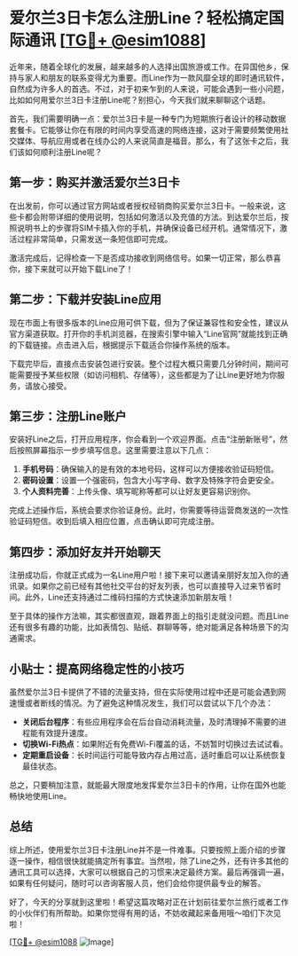 # 爱尔兰3日卡怎么注册Line？轻松搞定国际通讯 [[TG💪+ @esim1088](https://t.me/s/esim1088)]

近年来，随着全球化的发展，越来越多的人选择出国旅游或工作。在异国他乡，保持与家人和朋友的联系变得尤为重要。而Line作为一款风靡全球的即时通讯软件，自然成为许多人的首选。不过，对于初来乍到的人来说，可能会遇到一些小问题，比如如何用爱尔兰3日卡注册Line呢？别担心，今天我们就来聊聊这个话题。

首先，我们需要明确一点：爱尔兰3日卡是一种专门为短期旅行者设计的移动数据套餐卡。它能够让你在有限的时间内享受高速的网络连接，这对于需要频繁使用社交媒体、导航应用或者在线办公的人来说简直是福音。那么，有了这张卡之后，我们该如何顺利注册Line呢？

## 第一步：购买并激活爱尔兰3日卡

在出发前，你可以通过官方网站或者授权经销商购买爱尔兰3日卡。一般来说，这些卡都会附带详细的使用说明，包括如何激活以及充值的方法。到达爱尔兰后，按照说明书上的步骤将SIM卡插入你的手机，并确保设备已经开机。通常情况下，激活过程非常简单，只需发送一条短信即可完成。

激活完成后，记得检查一下是否成功接收到网络信号。如果一切正常，那么恭喜你，接下来就可以开始下载Line了！

## 第二步：下载并安装Line应用

现在市面上有很多版本的Line应用可供下载，但为了保证兼容性和安全性，建议从官方渠道获取。打开你的手机浏览器，在搜索引擎中输入“Line官网”就能找到正确的下载链接。点击进入后，根据提示下载适合你操作系统的版本。

下载完毕后，直接点击安装包进行安装。整个过程大概只需要几分钟时间，期间可能需要授予某些权限（如访问相机、存储等），这些都是为了让Line更好地为你服务，请放心接受。

## 第三步：注册Line账户

安装好Line之后，打开应用程序，你会看到一个欢迎界面。点击“注册新账号”，然后按照屏幕指示一步步填写信息。这里需要注意以下几点：

1. **手机号码**：确保输入的是有效的本地号码，这样可以方便接收验证码短信。
2. **密码设置**：设置一个强密码，包含大小写字母、数字及特殊字符会更安全。
3. **个人资料完善**：上传头像、填写昵称等都可以让好友更容易识别你。

完成上述操作后，系统会要求你验证身份。此时，你需要等待运营商发送的一次性验证码短信。收到后填入相应位置，点击确认即可完成注册。

## 第四步：添加好友并开始聊天

注册成功后，你就正式成为一名Line用户啦！接下来可以邀请亲朋好友加入你的通讯录。如果你之前已经有其他社交平台的好友列表，也可以直接导入过来节省时间。此外，Line还支持通过二维码扫描的方式快速添加新朋友哦！

至于具体的操作方法嘛，其实都很直观，跟着界面上的指引走就没问题。而且Line还有很多有趣的功能，比如表情包、贴纸、群聊等等，绝对能满足各种场景下的沟通需求。

## 小贴士：提高网络稳定性的小技巧

虽然爱尔兰3日卡提供了不错的流量支持，但在实际使用过程中还是可能会遇到网速慢或者断线的情况。为了避免这种情况发生，我们可以尝试以下几个办法：

- **关闭后台程序**：有些应用程序会在后台自动消耗流量，及时清理掉不需要的进程能有效提升速度。
- **切换Wi-Fi热点**：如果附近有免费Wi-Fi覆盖的话，不妨暂时切换过去试试看。
- **定期重启设备**：长时间运行可能导致内存占用过高，适时重启可以让系统恢复最佳状态。

总之，只要稍加注意，就能最大限度地发挥爱尔兰3日卡的作用，让你在国外也能畅快地使用Line。

## 总结

综上所述，使用爱尔兰3日卡注册Line并不是一件难事。只要按照上面介绍的步骤逐一操作，相信很快就能搞定所有事宜。当然啦，除了Line之外，还有许多其他的通讯工具可以选择，大家可以根据自己的习惯来决定最终方案。最后再强调一遍，如果有任何疑问，随时可以咨询客服人员，他们会给你提供最专业的解答。

好了，今天的分享就到这里啦！希望这篇攻略对正在计划前往爱尔兰旅行或者工作的小伙伴们有所帮助。如果你觉得有用的话，不妨收藏起来备用哦～咱们下次见啦！

[[TG💪+ @esim1088](https://t.me/s/esim1088) ![Image](https://i.postimg.cc/4NQfJmqS/Snipaste-2025-05-13-00-14-12.png)]